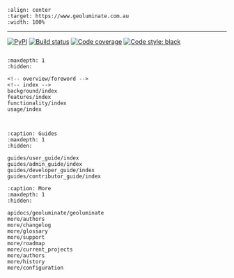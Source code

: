 ```{figure} _static/logo.svg
:align: center
:target: https://www.geoluminate.com.au
:width: 100%
```
______________________________________________________________________

[![PyPI](https://badge.fury.io/py/geoluminate.svg)](https://badge.fury.io/py/geoluminate) 
[![Build status](https://travis-ci.org/SSJenny90/geoluminate.svg?branch=master)](https://travis-ci.org/SSJenny90/geoluminate) 
[![Code coverage](https://codecov.io/gh/SSJenny90/geoluminate/branch/master/graph/badge.svg)](https://codecov.io/gh/SSJenny90/geoluminate) 
[![Code style: black](https://img.shields.io/badge/code%20style-black-000000.svg)](https://github.com/ambv/black)

<!-- [![Build Status](https://img.shields.io/github/actions/workflow/status/cookiecutter/cookiecutter-django/ci.yml?branch=master)](https://github.com/cookiecutter/cookiecutter-django/actions/workflows/ci.yml?query=branch%3Amaster) -->
<!-- [![Documentation Status](https://readthedocs.org/projects/cookiecutter-django/badge/?version=latest)](https://cookiecutter-django.readthedocs.io/en/latest/?badge=latest) -->
<!-- [![pre-commit.ci status](https://results.pre-commit.ci/badge/github/cookiecutter/cookiecutter-django/master.svg)](https://results.pre-commit.ci/latest/github/cookiecutter/cookiecutter-django/master) -->


<!-- [![Updates](https://pyup.io/repos/github/cookiecutter/cookiecutter-django/shield.svg)](https://pyup.io/repos/github/cookiecutter/cookiecutter-django/)
[![Join our Discord](https://img.shields.io/badge/Discord-cookiecutter-5865F2?style=flat&logo=discord&logoColor=white)](https://discord.gg/uFXweDQc5a)
[![Code Helpers Badge](https://www.codetriage.com/cookiecutter/cookiecutter-django/badges/users.svg)](https://www.codetriage.com/cookiecutter/cookiecutter-django) -->

```{include} overview/introduction.md
```


```{toctree}
:maxdepth: 1
:hidden:

<!-- overview/foreword -->
<!-- index -->
background/index
features/index
functionality/index
usage/index



```

```{toctree}
:caption: Guides
:maxdepth: 1
:hidden:

guides/user_guide/index
guides/admin_guide/index
guides/developer_guide/index
guides/contributor_guide/index

```


```{toctree}
:caption: More
:maxdepth: 1
:hidden:

apidocs/geoluminate/geoluminate
more/authors
more/changelog
more/glossary
more/support
more/roadmap
more/current_projects
more/authors
more/history
more/configuration
```

<!-- ## Indices and tables

- {ref}`genindex`
- {ref}`modindex`
- {ref}`search` -->
